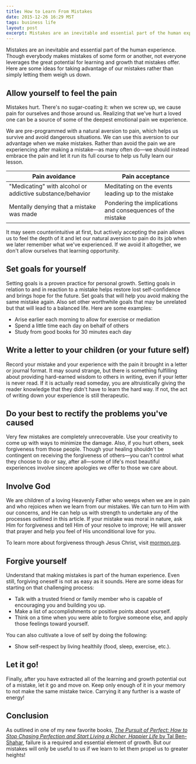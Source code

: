 ```yaml
---
title: How to Learn From Mistakes
date: 2015-12-26 16:29 MST
tags: business life
layout: post
excerpt: Mistakes are an inevitable and essential part of the human experience. Though everybody makes mistakes of some form or another, not everyone leverages the great potential for learning and growth that mistakes offer. Here are some ideas for taking advantage of our mistakes rather than simply letting them weigh us down.
---
```


Mistakes are an inevitable and essential part of the human experience. Though everybody makes mistakes of some form or another, not everyone leverages the great potential for learning and growth that mistakes offer. Here are some ideas for taking advantage of our mistakes rather than simply letting them weigh us down.

## Allow yourself to feel the pain

Mistakes hurt. There's no sugar-coating it: when we screw up, we cause pain for ourselves and those around us. Realizing that we've hurt a loved one can be a source of some of the deepest emotional pain we experience.

We are pre-programmed with a natural aversion to pain, which helps us survive and avoid dangerous situations. We can use this aversion to our advantage when we make mistakes. Rather than avoid the pain we are experiencing after making a mistake—as many often do—we should instead embrace the pain and let it run its full course to help us fully learn our lesson.

<table>
  <thead>
    <tr>
      <th>Pain avoidance</th>
      <th>Pain acceptance</th>
    </tr>
  </thead>
  <tbody>
    <tr>
      <td>"Medicating" with alcohol or addictive substance/behavior</td>
      <td>Meditating on the events leading up to the mistake</td>
    </tr>
    <tr>
      <td>Mentally denying that a mistake was made</td>
      <td>Pondering the implications and consequences of the mistake</td>
    </tr>
  </tbody>
</table>

It may seem counterintuitive at first, but actively accepting the pain allows us to feel the depth of it and let our natural aversion to pain do its job when we later remember what we've experienced. If we avoid it altogether, we don't allow ourselves that learning opportunity.

## Set goals for yourself

Setting goals is a proven practice for personal growth. Setting goals in relation to and in reaction to a mistake helps restore lost self-confidence and brings hope for the future. Set goals that will help you avoid making the same mistake again. Also set other worthwhile goals that may be unrelated but that will lead to a balanced life. Here are some examples:

* Arise earlier each morning to allow for exercise or mediation
* Spend a little time each day on behalf of others
* Study from good books for 30 minutes each day

## Write a letter to your children (or your future self)

Record your mistake and your experience with the pain it brought in a letter or journal format. It may sound strange, but there is something fulfilling about providing hard-earned wisdom to others in writing, even if your letter is never read. If it is actually read someday, you are altruistically giving the reader knowledge that they didn't have to learn the hard way. If not, the act of writing down your experience is still therapeutic.

## Do your best to rectify the problems you've caused

Very few mistakes are completely unrecoverable. Use your creativity to come up with ways to minimize the damage. Also, if you hurt others, seek forgiveness from those people. Though your healing shouldn't be contingent on receiving the forgiveness of others—you can't control what they choose to do or say, after all—some of life's most beautiful experiences involve sincere apologies we offer to those we care about.

## Involve God

We are children of a loving Heavenly Father who weeps when we are in pain and who rejoices when we learn from our mistakes. We can turn to Him with our concerns, and He can help us with strength to undertake any of the processes outlined in this article. If your mistake was moral in nature, ask Him for forgiveness and tell Him of your resolve to improve; He will answer that prayer and help you feel of His unconditional love for you.

To learn more about forgiveness through Jesus Christ, visit [mormon.org](https://www.mormon.org/beliefs/jesus-christ#repentance).

## Forgive yourself

Understand that making mistakes is part of the human experience. Even still, forgiving oneself is not as easy as it sounds. Here are some ideas for starting on that challenging process:

* Talk with a trusted friend or family member who is capable of encouraging you and building you up.
* Make a list of accomplishments or positive points about yourself.
* Think on a time when you were able to forgive someone else, and apply those feelings toward yourself.

You can also cultivate a love of self by doing the following:

* Show self-respect by living healthily (food, sleep, exercise, etc.).

## Let it go!

Finally, after you have extracted all of the learning and growth potential out of a mistake, let it go and move on. Keep only enough of it in your memory to not make the same mistake twice. Carrying it any further is a waste of energy!

## Conclusion

As outlined in one of my new favorite books, [_The Pursuit of Perfect: How to Stop Chasing Perfection and Start Living a Richer, Happier Life_ by Tal Ben-Shahar](/picks/the-pursuit-of-perfect-by-tal-ben-shahar/), failure is a required and essential element of growth. But our mistakes will only be useful to us if we learn to let them propel us to greater heights!
